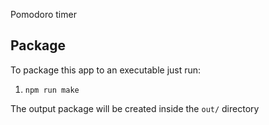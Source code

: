 Pomodoro timer

## Package

To package this app to an executable just run:

1. `npm run make`

The output package will be created inside the `out/` directory